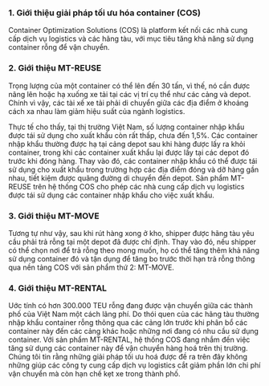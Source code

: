 ### 1. Giới thiệu giải pháp tối ưu hóa container (COS)
Container Optimization Solutions (COS) là platform kết nối các nhà cung cấp dịch vụ logistics và các hãng tàu, với mục tiêu tăng khả năng sử dụng container rỗng để vận chuyển.

### 2. Giới thiệu MT-REUSE
Trọng lượng của một container có thể lên đến 30 tấn, vì thế, nó cần được nâng lên hoặc hạ xuống xe tải tại các vị trí cụ thể như các cảng và depot. Chính vì vậy, các tài xế xe tải phải di chuyển giữa các địa điểm ở khoảng cách xa nhau làm giảm hiệu suất của ngành logistics.

Thực tế cho thấy, tại thị trường Việt Nam, số lượng container nhập khẩu được tái sử dụng cho xuất khẩu còn rất thấp, chưa đến 1,5%. Các container nhập khẩu thường được hạ tại cảng depot sau khi hàng được lấy ra khỏi container, trong khi các container xuất khẩu lại được lấy tại các depot đó trước khi đóng hàng. Thay vào đó, các container nhập khẩu có thể được tái sử dụng cho xuất khẩu trong trường hợp các địa điểm đóng và dỡ hàng gần nhau, tiết kiệm được quãng đường di chuyển đến depot. Sản phẩm MT-REUSE trên hệ thống COS cho phép các nhà cung cấp dịch vụ logistics được  tái sử dụng các container nhập khẩu cho việc xuất khẩu.

### 3. Giới thiệu MT-MOVE
Tương tự như vậy, sau khi rút hàng xong ở kho, shipper được hãng tàu yêu cầu phải trả rỗng tại một depot đã được chỉ định. Thay vào đó, nếu shipper có thể chọn nơi để trả rỗng theo mong muốn, họ có thể tăng thêm khả năng sử dụng container đó và tận dụng để tăng bo trước thời hạn trả rỗng thông qua nền tảng COS với sản phẩm thứ 2: MT-MOVE.

### 4. Giới thiệu MT-RENTAL
Uớc tính có hơn 300.000 TEU rỗng đang được vận chuyển giữa các thành phố của Việt Nam một cách lãng phí. Do thói quen của các hãng tàu thường nhập khẩu container rỗng thông qua các cảng lớn trước khi phân bổ các container này đến các cảng khác hoặc những nơi đang có nhu cầu sử dụng container. Với sản phẩm MT-RENTAL, hệ thống COS đang nhắm đến việc tăng sử dụng các container này để vận chuyển hàng hoá trên thị trường. Chúng tôi tin rằng những giải pháp tối ưu hoá được đề ra trên đây không những giúp các công ty cung cấp dịch vụ logistics cắt giảm phần lớn chi phí vận chuyển mà còn hạn chế kẹt xe trong thành phố.
